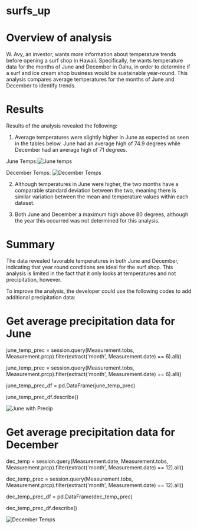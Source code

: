 # surfs_up

# Overview of analysis

W. Avy, an investor, wants more information about temperature trends before opening a surf shop in Hawaii. Specifically, he wants temperature data for the months of June and December in Oahu, in order to determine if a surf and ice cream shop business would be sustainable year-round. This analysis compares average temperatures for the months of June and December to identify trends.

# Results

Results of the analysis revealed the following:

1. Average temperatures were slightly higher in June as expected as seen in the tables below. June had an average high of 74.9 degrees while December had an average high of 71 degrees. 

June Temps:![June temps](https://user-images.githubusercontent.com/112994018/200960404-e6b879c2-9a8b-4e1b-b89a-93b2e7efacdd.png)


December Temps: ![December Temps](https://user-images.githubusercontent.com/112994018/200960424-675a314f-0859-49c0-9b88-8f01f4d6debe.png)


2. Although temperatures in June were higher, the two months have a comparable standard deviation between the two, meaning there is similar variation between the mean and temperature values within each dataset.

3. Both June and December a maximum high above 80 degrees, although the year this occurred was not determined for this analysis. 

# Summary

The data revealed favorable temperatures in both June and December, indicating that year round conditions are ideal for the surf shop. This analysis is limited in the fact that it only looks at temperatures and not precipitation, however.

To improve the analysis, the developer could use the following codes to add additional precipitation data:

# Get average precipitation data for June

june_temp_prec = session.query(Measurement.tobs, Measurement.prcp).filter(extract('month', Measurement.date) == 6).all()

june_temp_prec = session.query(Measurement.tobs, Measurement.prcp).filter(extract('month', Measurement.date) == 6).all()

june_temp_prec_df = pd.DataFrame(june_temp_prec)

june_temp_prec_df.describe()

![June with Precip](https://user-images.githubusercontent.com/112994018/200960516-144cc3d1-2a64-4238-b0db-77d4f1b53fe6.png)

# Get average precipitation data for December 

dec_temp = session.query(Measurement.date, Measurement.tobs, Measurement.prcp).filter(extract('month', Measurement.date) == 12).all()

dec_temp_prec = session.query(Measurement.tobs, Measurement.prcp).filter(extract('month', Measurement.date) == 12).all()

dec_temp_prec_df = pd.DataFrame(dec_temp_prec)

dec_temp_prec_df.describe()

![December Temps](https://user-images.githubusercontent.com/112994018/200960546-83f34384-855b-410e-900a-0655e82b3c70.png)



 

